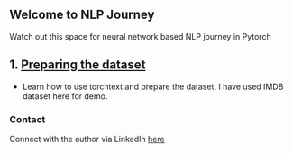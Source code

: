 ## Welcome to NLP Journey 

Watch out this space for neural network based NLP journey in Pytorch

## 1. [Preparing the dataset](https://github.com/AnudeepReddy-Katta/nlp-journey/blob/main/DataPreparation/Preparing_the_data.ipynb)
- Learn how to use torchtext and prepare the dataset. I have used IMDB dataset here for demo.


### Contact
Connect with the author via LinkedIn [here](https://www.linkedin.com/in/anudeep-reddy-katta-4a75a6195/)
